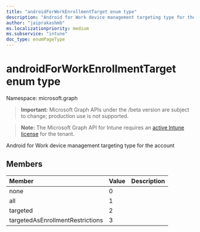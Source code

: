 ```yaml
---
title: "androidForWorkEnrollmentTarget enum type"
description: "Android for Work device management targeting type for the account"
author: "jaiprakashmb"
ms.localizationpriority: medium
ms.subservice: "intune"
doc_type: enumPageType
---
```


# androidForWorkEnrollmentTarget enum type

Namespace: microsoft.graph
> **Important:** Microsoft Graph APIs under the /beta version are subject to change; production use is not supported.

> **Note:** The Microsoft Graph API for Intune requires an [active Intune license](https://go.microsoft.com/fwlink/?linkid=839381) for the tenant.


Android for Work device management targeting type for the account

## Members
|Member|Value|Description|
|:---|:---|:---|
|none|0||
|all|1||
|targeted|2||
|targetedAsEnrollmentRestrictions|3||
